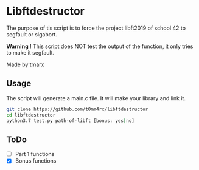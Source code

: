 # Libftdestructor

The purpose of tis script is to force the project libft2019 of school 42 to segfault or sigabort.

**Warning !**
This script does NOT test the output of the function, it only tries to make it segfault.

Made by tmarx

## Usage
The script will generate a main.c file. It will make your library and link it.
```sh
git clone https://github.com/t0mm4rx/libftdestructor
cd libftdestructor
python3.7 test.py path-of-libft [bonus: yes|no]
```

## ToDo
- [ ] Part 1 functions
- [x] Bonus functions
